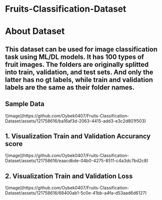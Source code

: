<h1>Fruits-Classification-Dataset</h1> 
<h1>About Dataset </h1>
<h2>This dataset can be used for image classification task using ML/DL models. It has 100 types of fruit images. The folders are originally splitted into train, validation, and test sets. And only the latter has no gt labels, while train and validation labels are the same as their folder names.</h2>
<h2>Sample Data</h2>
![image](https://github.com/Oybek0407/Fruits-Classification-Dataset/assets/121758616/ba16af3d-2063-4415-add3-e3c2d801f503)
<h2>1. Visualization Train and Validation Accurancy score</h2>
![image](https://github.com/Oybek0407/Fruits-Classification-Dataset/assets/121758616/eaacdbde-04b0-4275-8511-c4a3dc7bd2c8)

<h2>2. Visualization Train and Validation Loss</h2>
![image](https://github.com/Oybek0407/Fruits-Classification-Dataset/assets/121758616/68400ab1-5c0e-41bb-a4fa-d53aad6d6127)

